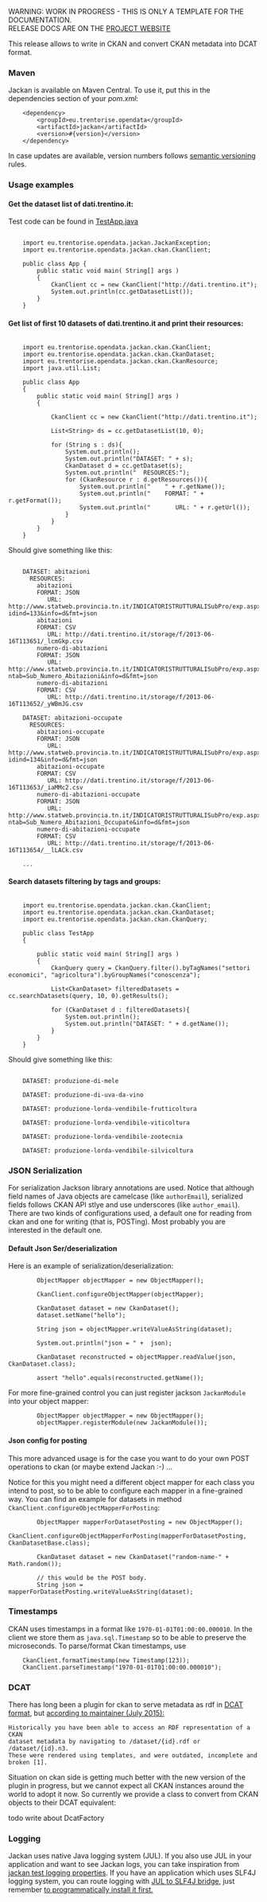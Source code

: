 <p class="josman-to-strip">
WARNING: WORK IN PROGRESS - THIS IS ONLY A TEMPLATE FOR THE DOCUMENTATION. <br/>
RELEASE DOCS ARE ON THE <a href="http://opendatatrentino.github.io/jackan/" target="_blank">PROJECT WEBSITE</a>
</p>

This release allows to write in CKAN and convert CKAN metadata into DCAT format.

### Maven

Jackan is available on Maven Central. To use it, put this in the dependencies section of your _pom.xml_:

```
    <dependency>
        <groupId>eu.trentorise.opendata</groupId>
        <artifactId>jackan</artifactId>
        <version>#{version}</version>            
    </dependency>
```

In case updates are available, version numbers follows <a href="http://semver.org/" target="_blank">semantic versioning</a> rules.

### Usage examples

#### Get the dataset list of dati.trentino.it:

Test code can be found in <a href="../src/test/java/eu/trentorise/opendata/jackan/test/ckan/TestApp.java" target="_blank">TestApp.java</a>

```

    import eu.trentorise.opendata.jackan.JackanException;
    import eu.trentorise.opendata.jackan.ckan.CkanClient;

    public class App {
        public static void main( String[] args )
        {        
            CkanClient cc = new CkanClient("http://dati.trentino.it");        
            System.out.println(cc.getDatasetList());               
        }
    }

```

#### Get list of first 10 datasets of dati.trentino.it and print their resources:

```

    import eu.trentorise.opendata.jackan.ckan.CkanClient;
    import eu.trentorise.opendata.jackan.ckan.CkanDataset;
    import eu.trentorise.opendata.jackan.ckan.CkanResource;
    import java.util.List;

    public class App 
    {
        public static void main( String[] args )
        {

            CkanClient cc = new CkanClient("http://dati.trentino.it");

            List<String> ds = cc.getDatasetList(10, 0);

            for (String s : ds){
                System.out.println();
                System.out.println("DATASET: " + s);
                CkanDataset d = cc.getDataset(s);            
                System.out.println("  RESOURCES:");
                for (CkanResource r : d.getResources()){                
                    System.out.println("    " + r.getName());
                    System.out.println("    FORMAT: " + r.getFormat());
                    System.out.println("       URL: " + r.getUrl());
                }
            }
        }
    }

```

Should give something like this:

```

    DATASET: abitazioni
      RESOURCES:
        abitazioni
        FORMAT: JSON
           URL: http://www.statweb.provincia.tn.it/INDICATORISTRUTTURALISubPro/exp.aspx?idind=133&info=d&fmt=json
        abitazioni
        FORMAT: CSV
           URL: http://dati.trentino.it/storage/f/2013-06-16T113651/_lcmGkp.csv
        numero-di-abitazioni
        FORMAT: JSON
           URL: http://www.statweb.provincia.tn.it/INDICATORISTRUTTURALISubPro/exp.aspx?ntab=Sub_Numero_Abitazioni&info=d&fmt=json
        numero-di-abitazioni
        FORMAT: CSV
           URL: http://dati.trentino.it/storage/f/2013-06-16T113652/_yWBmJG.csv

    DATASET: abitazioni-occupate
      RESOURCES:
        abitazioni-occupate
        FORMAT: JSON
           URL: http://www.statweb.provincia.tn.it/INDICATORISTRUTTURALISubPro/exp.aspx?idind=134&info=d&fmt=json
        abitazioni-occupate
        FORMAT: CSV
           URL: http://dati.trentino.it/storage/f/2013-06-16T113653/_iaMMc2.csv
        numero-di-abitazioni-occupate
        FORMAT: JSON
           URL: http://www.statweb.provincia.tn.it/INDICATORISTRUTTURALISubPro/exp.aspx?ntab=Sub_Numero_Abitazioni_Occupate&info=d&fmt=json
        numero-di-abitazioni-occupate
        FORMAT: CSV
           URL: http://dati.trentino.it/storage/f/2013-06-16T113654/__lLACk.csv

    ...

```

#### Search datasets filtering by tags and groups:


```

    import eu.trentorise.opendata.jackan.ckan.CkanClient;
    import eu.trentorise.opendata.jackan.ckan.CkanDataset;
    import eu.trentorise.opendata.jackan.ckan.CkanQuery;

    public class TestApp 
    {

        public static void main( String[] args )
        {
            CkanQuery query = CkanQuery.filter().byTagNames("settori economici", "agricoltura").byGroupNames("conoscenza");

            List<CkanDataset> filteredDatasets = cc.searchDatasets(query, 10, 0).getResults();

            for (CkanDataset d : filteredDatasets){
                System.out.println();
                System.out.println("DATASET: " + d.getName());           
            } 
        }
    }
```

Should give something like this:

```

    DATASET: produzione-di-mele

    DATASET: produzione-di-uva-da-vino

    DATASET: produzione-lorda-vendibile-frutticoltura

    DATASET: produzione-lorda-vendibile-viticoltura

    DATASET: produzione-lorda-vendibile-zootecnia

    DATASET: produzione-lorda-vendibile-silvicoltura
```

### JSON Serialization



For serialization Jackson library annotations are used. Notice that although field names of Java objects are camelcase (like `authorEmail`), serialized fields follows CKAN API stlye and use underscores (like `author_email`). There are two kinds of configurations used, a default one for reading from ckan and one for writing (that is, POSTing). Most probably you are interested in the default one.

#### Default Json Ser/deserialization

Here is an example of serialization/deserialization:

```
        ObjectMapper objectMapper = new ObjectMapper();
        
        CkanClient.configureObjectMapper(objectMapper);
        
        CkanDataset dataset = new CkanDataset();
        dataset.setName("hello");
        
        String json = objectMapper.writeValueAsString(dataset);

        System.out.println("json = " +  json);

        CkanDataset reconstructed = objectMapper.readValue(json, CkanDataset.class);
        
        assert "hello".equals(reconstructed.getName());
```

For more fine-grained control you can just register jackson `JackanModule` into your object mapper:

```
        ObjectMapper objectMapper = new ObjectMapper();
        objectMapper.registerModule(new JackanModule());
```

#### Json config for posting

This more advanced usage is for the case you want to do your own POST operations to ckan (or maybe extend Jackan :-) ...

Notice for this you might need a different object mapper for each class you intend to post, so to be able to configure each mapper in a fine-grained way. You can find an example  for datasets in method `CkanClient.configureObjectMapperForPosting`:

```
        ObjectMapper mapperForDatasetPosting = new ObjectMapper();
        CkanClient.configureObjectMapperForPosting(mapperForDatasetPosting, CkanDatasetBase.class);
                
        CkanDataset dataset = new CkanDataset("random-name-" + Math.random());
        
        // this would be the POST body. 
        String json = mapperForDatasetPosting.writeValueAsString(dataset);
```


### Timestamps

CKAN uses timestamps in a format like `1970-01-01T01:00:00.000010`. In the client we store them as `java.sql.Timestamp` so to be able to preserve the microseconds. To parse/format Ckan timestamps, use 

```
    CkanClient.formatTimestamp(new Timestamp(123));
    CkanClient.parseTimestamp("1970-01-01T01:00:00.000010");
```

### DCAT

There has long been a plugin for ckan to serve metadata as rdf in <a href="http://www.w3.org/TR/vocab-dcat/" target="_blank">DCAT format</a>, but <a href="https://lists.okfn.org/pipermail/ckan-dev/2015-July/009164.html" target="_blank">according to maintainer (July 2015):</a>
```
Historically you have been able to access an RDF representation of a CKAN
dataset metadata by navigating to /dataset/{id}.rdf or /dataset/{id}.n3.
These were rendered using templates, and were outdated, incomplete and
broken [1].
```
Situation on ckan side is getting much better with the new version of the plugin in progress, but we cannot expect all CKAN instances around the world to adopt it now. So currently we provide a class to convert from CKAN objects to their DCAT equivalent:

todo write about DcatFactory

### Logging

Jackan uses native Java logging system (JUL). If you also use JUL in your application and want to see Jackan logs, you can take inspiration from [jackan test logging properties](https://github.com/opendatatrentino/jackan/blob/master/src/test/resources/odt.commons.logging.properties).  If you have an application which uses SLF4J logging system, you can route logging with <a href="http://mvnrepository.com/artifact/org.slf4j/jul-to-slf4j" target="_blank">JUL to SLF4J bridge</a>, just remember <a href="http://stackoverflow.com/questions/9117030/jul-to-slf4j-bridge" target="_blank"> to programmatically install it first. </a>